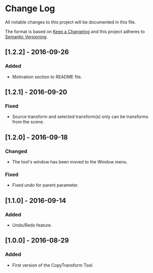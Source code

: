 # Change Log
All notable changes to this project will be documented in this file.

The format is based on [Keep a Changelog](http://keepachangelog.com/) 
and this project adheres to [Semantic Versioning](http://semver.org/).

## [1.2.2] - 2016-09-26
### Added
- Motivation section to README file.

## [1.2.1] - 2016-09-20
### Fixed
- Source transform and selected transform(s) only can be transforms from the scene.

## [1.2.0] - 2016-09-18
### Changed
- The tool's window has been moved to the Window menu.

### Fixed
- Fixed undo for parent parameter.

## [1.1.0] - 2016-09-14
### Added
- Undo/Redo feature.

## [1.0.0] - 2016-08-29
### Added
- First version of the CopyTransform Tool.
